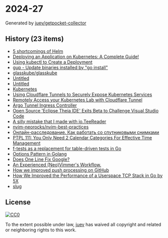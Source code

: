 # 2024-27

Generated by [juev/getpocket-collector](https://github.com/juev/getpocket-collector)

## History (23 items)

- [5 shortcomings of Helm](https://glasskube.eu/en/r/knowledge/5-helm-shortcomings/)
- [Deploying an Application on Kubernetes: A Complete Guide!](https://dev.to/pavanbelagatti/deploying-an-application-on-kubernetes-a-complete-guide-1cj6)
- [Using kubectl to Create a Deployment](https://kubernetes.io/docs/tutorials/kubernetes-basics/deploy-app/deploy-intro/)
- [gup - Update binaries installed by "go install"](https://github.com/nao1215/gup)
- [glasskube/glasskube](https://github.com/glasskube/glasskube)
- [Untitled](https://developers.cloudflare.com/cloudflare-one/tutorials/many-cfd-one-tunnel)
- [Untitled](https://developers.cloudflare.com/cloudflare-one/tutorials/kubectl)
- [Kubernetes](https://developers.cloudflare.com/cloudflare-one/connections/connect-networks/deploy-tunnels/deployment-guides/kubernetes/)
- [Using Cloudflare Tunnels to Securely Expose Kubernetes Services](https://itnext.io/using-cloudflare-tunnels-to-securely-expose-kubernetes-services-26713fb5da0a)
- [Remotely Access your Kubernetes Lab with Cloudflare Tunnel](https://blog.marcolancini.it/2021/blog-kubernetes-lab-cloudflare-tunnel/)
- [Argo Tunnel Ingress Controller](https://github.com/cloudflare/cloudflare-ingress-controller)
- [Open Source 'Eclipse Theia IDE' Exits Beta to Challenge Visual Studio Code](https://visualstudiomagazine.com/Articles/2024/06/27/eclipse-theia-ide.aspx)
- [A silly mistake that I made with io.TeeReader](https://vishnubharathi.codes/blog/a-silly-mistake-that-i-made-with-io.teereader/?utm_source=christophberger&utm_medium=email&utm_campaign=2024-06-30-supply-chain-attack-anyone)
- [nvim-neorocks/nvim-best-practices](https://github.com/nvim-neorocks/nvim-best-practices)
- [Онлайн-расследование. Как работать со спутниковыми снимками](https://afbpsykzexjcdync.1tw.live/onlayn-rassledovanie-kak-rabotat-so-sputnikovymi-snimkami)
- [PTPL 111: You Only Need 2 Calendar Categories For Effective Time Management](https://www.blog.plaintextpaperless.com/p/ptpl-111-only-2-calendars-for-time-blocking)
- [f-tests as a replacement for table-driven tests in Go](https://valyala.medium.com/f-tests-as-a-replacement-for-table-driven-tests-in-go-8814a8b19e9e)
- [Options Pattern in Golang](https://sumit.samapradnya.com/blogs/options-pattern-golang)
- [Does One Line Fix Google?](https://tedium.co/2024/05/17/google-web-search-make-default/)
- [An Experienced (Neo)Vimmer's Workflow.](https://seniormars.com/posts/neovim-workflow/)
- [How we improved push processing on GitHub](https://github.blog/2024-06-11-how-we-improved-push-processing-on-github/)
- [How We Improved the Performance of a Userspace TCP Stack in Go by 5X](https://coder.com/blog/delivering-5x-faster-throughput-in-coder-2-12-0)
- [slug](https://github.com/gosimple/slug)

## License

[![CC0](https://mirrors.creativecommons.org/presskit/buttons/88x31/svg/cc-zero.svg)](https://creativecommons.org/publicdomain/zero/1.0/)

To the extent possible under law, [juev](https://github.com/juev) has waived all copyright and related or neighboring rights to this work.
